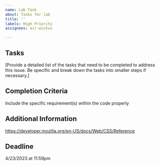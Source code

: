 ```yaml
---
name: Lab Task
about: Tasks for lab
title: ''
labels: High Priority
assignees: air-wickvu

---
```


## Tasks

[Provide a detailed list of the tasks that need to be completed to address this issue. Be specific and break down the tasks into smaller steps if necessary.]

## Completion Criteria

Include the specific requirement(s) within the code properly

## Additional Information

https://developer.mozilla.org/en-US/docs/Web/CSS/Reference

## Deadline

4/23/2023 at 11:59pm
